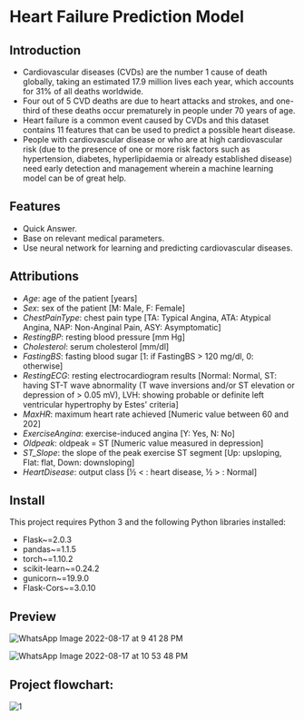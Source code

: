 # Heart Failure Prediction Model

## Introduction
- Cardiovascular diseases (CVDs) are the number 1 cause of death globally, taking an estimated 17.9 million lives each year, which accounts for 31% of all deaths worldwide. 
- Four out of 5 CVD deaths are due to heart attacks and strokes, and one-third of these deaths occur prematurely in people under 70 years of age. 
- Heart failure is a common event caused by CVDs and this dataset contains 11 features that can be used to predict a possible heart disease. 
- People with cardiovascular disease or who are at high cardiovascular risk (due to the presence of one or more risk factors such as hypertension, diabetes, hyperlipidaemia or already established disease) need early detection and management wherein a machine learning model can be of great help.


## Features

- Quick Answer. 
- Base on relevant medical parameters.
- Use neural network for learning and predicting cardiovascular diseases.

## Attributions

- *Age*: age of the patient [years]
- *Sex*: sex of the patient [M: Male, F: Female]
- *ChestPainType*: chest pain type [TA: Typical Angina, ATA: Atypical Angina, NAP: Non-Anginal Pain, ASY: Asymptomatic]
- *RestingBP*: resting blood pressure [mm Hg]
- *Cholesterol*: serum cholesterol [mm/dl]
- *FastingBS*: fasting blood sugar [1: if FastingBS > 120 mg/dl, 0: otherwise]
- *RestingECG*: resting electrocardiogram results [Normal: Normal, ST: having ST-T wave abnormality (T wave inversions and/or ST elevation or depression of > 0.05 mV), LVH: showing probable or definite left ventricular hypertrophy by Estes' criteria]
- *MaxHR*: maximum heart rate achieved [Numeric value between 60 and 202]
- *ExerciseAngina*: exercise-induced angina [Y: Yes, N: No]
- *Oldpeak*: oldpeak = ST [Numeric value measured in depression]
- *ST_Slope*: the slope of the peak exercise ST segment [Up: upsloping, Flat: flat, Down: downsloping]
- *HeartDisease*: output class [½  < : heart disease, ½ > : Normal]

## Install

This project requires Python 3 and the following Python libraries installed:

- Flask~=2.0.3
- pandas~=1.1.5
- torch~=1.10.2
- scikit-learn~=0.24.2
- gunicorn~=19.9.0
- Flask-Cors~=3.0.10

## Preview

![WhatsApp Image 2022-08-17 at 9 41 28 PM](https://user-images.githubusercontent.com/52321544/185230281-4dcbd9c7-eafb-4fbd-874d-c4f5f1282989.jpeg)

![WhatsApp Image 2022-08-17 at 10 53 48 PM](https://user-images.githubusercontent.com/52321544/185230945-8428bda5-9412-4207-9dc0-a4236e6ad247.jpeg)


## Project flowchart:

![1](https://user-images.githubusercontent.com/10403994/185229861-0766a960-22ea-461e-b365-d1c833adda1d.jpg)


